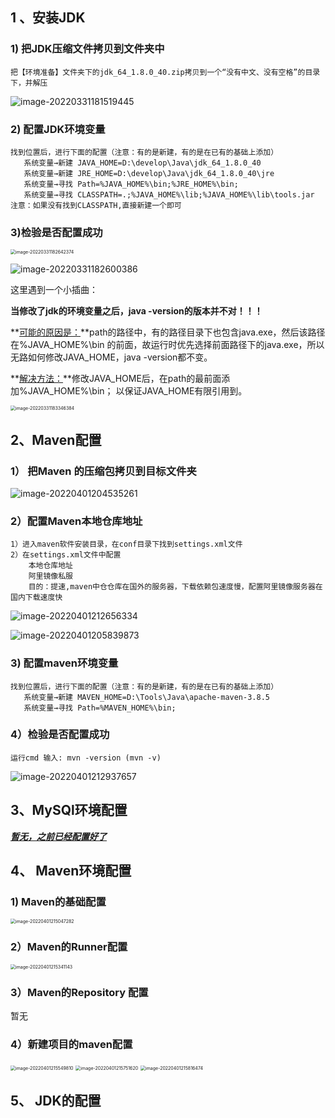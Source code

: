 

## 1  、安装JDK

### 1) 把JDK压缩文件拷贝到文件夹中

```properties
把【环境准备】文件夹下的jdk_64_1.8.0_40.zip拷贝到一个“没有中文、没有空格”的目录下，并解压
```

![image-20220331181519445](C:\Users\zy\AppData\Roaming\Typora\typora-user-images\image-20220331181519445.png)

### 2) 配置JDK环境变量

```properties
找到位置后，进行下面的配置（注意：有的是新建，有的是在已有的基础上添加）
   系统变量→新建 JAVA_HOME=D:\develop\Java\jdk_64_1.8.0_40
   系统变量→新建 JRE_HOME=D:\develop\Java\jdk_64_1.8.0_40\jre
   系统变量→寻找 Path=%JAVA_HOME%\bin;%JRE_HOME%\bin;
   系统变量→寻找 CLASSPATH=.;%JAVA_HOME%\lib;%JAVA_HOME%\lib\tools.jar
注意：如果没有找到CLASSPATH,直接新建一个即可
```

### 3)检验是否配置成功

<img src="C:\Users\zy\AppData\Roaming\Typora\typora-user-images\image-20220331182642374.png" alt="image-20220331182642374" style="zoom:50%;" />

![image-20220331182600386](C:\Users\zy\AppData\Roaming\Typora\typora-user-images\image-20220331182600386.png)

这里遇到一个小插曲：

**当修改了jdk的环境变量之后，java -version的版本并不对！！！**

**<u>可能的原因是：</u>**path的路径中，有的路径目录下也包含java.exe，然后该路径在%JAVA_HOME%\bin 的前面，故运行时优先选择前面路径下的java.exe，所以无路如何修改JAVA_HOME，java -version都不变。

**<u>解决方法：</u>**修改JAVA_HOME后，在path的最前面添加%JAVA_HOME%\bin； 以保证JAVA_HOME有限引用到。

<img src="C:\Users\zy\AppData\Roaming\Typora\typora-user-images\image-20220331183346384.png" alt="image-20220331183346384" style="zoom:50%;" />

## 2、Maven配置

### 1） 把Maven 的压缩包拷贝到目标文件夹

![image-20220401204535261](C:\Users\zy\AppData\Roaming\Typora\typora-user-images\image-20220401204535261.png)

###  2）配置Maven本地仓库地址



```properties
1）进入maven软件安装目录，在conf目录下找到settings.xml文件
2）在settings.xml文件中配置
 	本地仓库地址
 	阿里镜像私服
 	目的：提速,maven中仓仓库在国外的服务器，下载依赖包速度慢，配置阿里镜像服务器在国内下载速度快
```

![image-20220401212656334](C:\Users\zy\AppData\Roaming\Typora\typora-user-images\image-20220401212656334.png)

![image-20220401205839873](C:\Users\zy\AppData\Roaming\Typora\typora-user-images\image-20220401205839873.png)

### 3) 配置maven环境变量

```
找到位置后，进行下面的配置（注意：有的是新建，有的是在已有的基础上添加）
   系统变量→新建 MAVEN_HOME=D:\Tools\Java\apache-maven-3.8.5
   系统变量→寻找 Path=%MAVEN_HOME%\bin;
```

### 4）检验是否配置成功

```properties
运行cmd 输入: mvn -version (mvn -v)
```

![image-20220401212937657](C:\Users\zy\AppData\Roaming\Typora\typora-user-images\image-20220401212937657.png)

##  3、MySQl环境配置

***<u>暂无，之前已经配置好了</u>***

## 4、 Maven环境配置

### 1) Maven的基础配置

<img src="C:\Users\zy\AppData\Roaming\Typora\typora-user-images\image-20220401215047282.png" alt="image-20220401215047282" style="zoom:50%;" />

### 2）Maven的Runner配置

<img src="C:\Users\zy\AppData\Roaming\Typora\typora-user-images\image-20220401215341143.png" alt="image-20220401215341143" style="zoom:50%;" />

### 3）Maven的Repository 配置

暂无

### 4）新建项目的maven配置

<img src="C:\Users\zy\AppData\Roaming\Typora\typora-user-images\image-20220401215549810.png" alt="image-20220401215549810" style="zoom:50%;" />

<img src="C:\Users\zy\AppData\Roaming\Typora\typora-user-images\image-20220401215751620.png" alt="image-20220401215751620" style="zoom:50%;" />

<img src="C:\Users\zy\AppData\Roaming\Typora\typora-user-images\image-20220401215816474.png" alt="image-20220401215816474" style="zoom: 50%;" />

## 5、 JDK的配置

